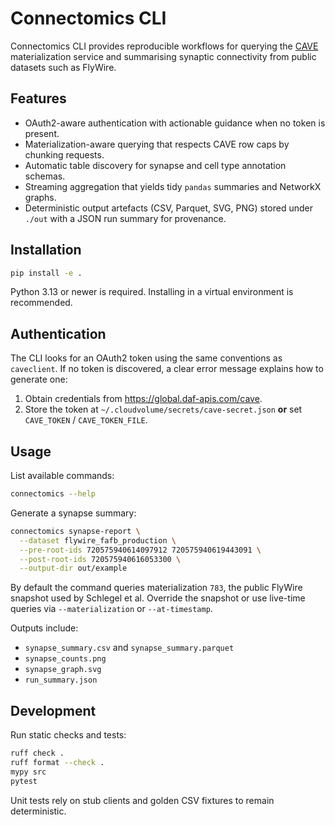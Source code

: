 # Connectomics CLI

Connectomics CLI provides reproducible workflows for querying the [CAVE](https://global.daf-apis.com/cave/doc) materialization service and summarising synaptic connectivity from public datasets such as FlyWire.

## Features

- OAuth2-aware authentication with actionable guidance when no token is present.
- Materialization-aware querying that respects CAVE row caps by chunking requests.
- Automatic table discovery for synapse and cell type annotation schemas.
- Streaming aggregation that yields tidy `pandas` summaries and NetworkX graphs.
- Deterministic output artefacts (CSV, Parquet, SVG, PNG) stored under `./out` with a JSON run summary for provenance.

## Installation

```bash
pip install -e .
```

Python 3.13 or newer is required. Installing in a virtual environment is recommended.

## Authentication

The CLI looks for an OAuth2 token using the same conventions as `caveclient`. If no token is discovered, a clear error message explains how to generate one:

1. Obtain credentials from https://global.daf-apis.com/cave.
2. Store the token at `~/.cloudvolume/secrets/cave-secret.json` **or** set `CAVE_TOKEN` / `CAVE_TOKEN_FILE`.

## Usage

List available commands:

```bash
connectomics --help
```

Generate a synapse summary:

```bash
connectomics synapse-report \
  --dataset flywire_fafb_production \
  --pre-root-ids 720575940614097912 720575940619443091 \
  --post-root-ids 720575940616053300 \
  --output-dir out/example
```

By default the command queries materialization `783`, the public FlyWire snapshot used by Schlegel et al. Override the snapshot or use live-time queries via `--materialization` or `--at-timestamp`.

Outputs include:

- `synapse_summary.csv` and `synapse_summary.parquet`
- `synapse_counts.png`
- `synapse_graph.svg`
- `run_summary.json`

## Development

Run static checks and tests:

```bash
ruff check .
ruff format --check .
mypy src
pytest
```

Unit tests rely on stub clients and golden CSV fixtures to remain deterministic.


